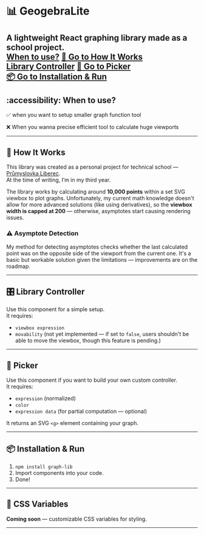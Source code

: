 # 📊 GeogebraLite

A lightweight React graphing library made as a school project.  
[When to use?](#when-to-use)
[📖 Go to How It Works](#-how-it-works)  
[Library Controller](#library-controller)
[🎨 Go to Picker](#-picker)  
[📦 Go to Installation & Run](#-installation--run)  
---
## :accessibility: When to use?
✅ when you want to setup smaller graph function tool 

❌ When you wanna precise efficient tool to calculate huge viewports



---

## 📖 How It Works

This library was created as a personal project for technical school — [Průmyslovka Liberec](https://www.prumyslovkaliberec.cz/).  
At the time of writing, I’m in my third year.

The library works by calculating around **10,000 points** within a set SVG viewbox to plot graphs. Unfortunately, my current math knowledge doesn't allow for more advanced solutions (like using derivatives), so the **viewbox width is capped at 200** — otherwise, asymptotes start causing rendering issues.

### ⚠️ Asymptote Detection

My method for detecting asymptotes checks whether the last calculated point was on the opposite side of the viewport from the current one. It's a basic but workable solution given the limitations — improvements are on the roadmap.

---

## 🎛️ Library Controller

Use this component for a simple setup.  
It requires:
- `viewbox expression`
- `movability` (not yet implemented — if set to `false`, users shouldn't be able to move the viewbox, though this feature is pending.)

---

## 🎨 Picker

Use this component if you want to build your own custom controller.  
It requires:
- `expression` (normalized)
- `color`
- `expression data` (for partial computation — optional)

It returns an SVG `<g>` element containing your graph.

---

## 📦 Installation & Run

1. `npm install graph-lib`
2. Import components into your code.
3. Done!

---

## 🎨 CSS Variables

**Coming soon** — customizable CSS variables for styling.

---

